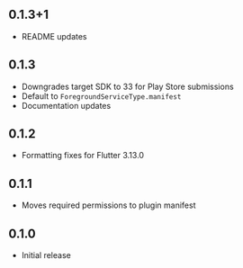 ## 0.1.3+1
- README updates

## 0.1.3
- Downgrades target SDK to 33 for Play Store submissions
- Default to `ForegroundServiceType.manifest`
- Documentation updates

## 0.1.2
- Formatting fixes for Flutter 3.13.0

## 0.1.1
- Moves required permissions to plugin manifest

## 0.1.0
- Initial release
